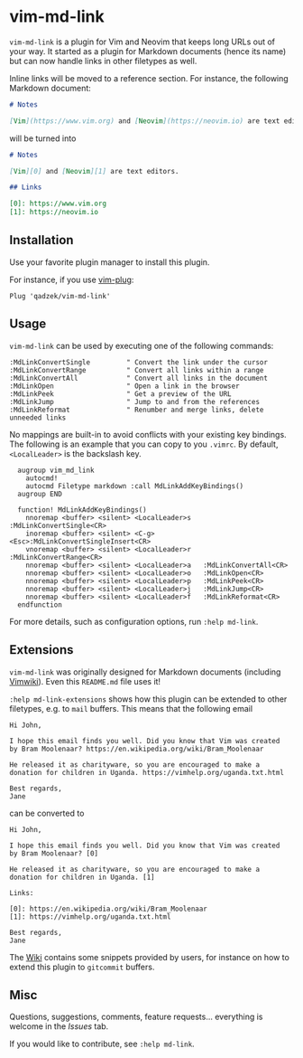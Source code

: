 # vim-md-link

`vim-md-link` is a plugin for Vim and Neovim that keeps long URLs out of your
way. It started as a plugin for Markdown documents (hence its name) but can now
handle links in other filetypes as well.

Inline links will be moved to a reference section. For instance, the following
Markdown document:

```md
# Notes

[Vim](https://www.vim.org) and [Neovim](https://neovim.io) are text editors.
```

will be turned into

```md
# Notes

[Vim][0] and [Neovim][1] are text editors.

## Links

[0]: https://www.vim.org
[1]: https://neovim.io
```

## Installation

Use your favorite plugin manager to install this plugin.

For instance, if you use [vim-plug][2]:

```vim
Plug 'qadzek/vim-md-link'
```

## Usage

`vim-md-link` can be used by executing one of the following commands:

```vim
:MdLinkConvertSingle         " Convert the link under the cursor
:MdLinkConvertRange          " Convert all links within a range
:MdLinkConvertAll            " Convert all links in the document
:MdLinkOpen                  " Open a link in the browser
:MdLinkPeek                  " Get a preview of the URL
:MdLinkJump                  " Jump to and from the references
:MdLinkReformat              " Renumber and merge links, delete unneeded links
```

No mappings are built-in to avoid conflicts with your existing key bindings.
The following is an example that you can copy to you `.vimrc`. By default,
`<LocalLeader>` is the backslash key.

```vim
  augroup vim_md_link
    autocmd!
    autocmd Filetype markdown :call MdLinkAddKeyBindings()
  augroup END

  function! MdLinkAddKeyBindings()
    nnoremap <buffer> <silent> <LocalLeader>s   :MdLinkConvertSingle<CR>
    inoremap <buffer> <silent> <C-g>       <Esc>:MdLinkConvertSingleInsert<CR>
    vnoremap <buffer> <silent> <LocalLeader>r   :MdLinkConvertRange<CR>
    nnoremap <buffer> <silent> <LocalLeader>a   :MdLinkConvertAll<CR>
    nnoremap <buffer> <silent> <LocalLeader>o   :MdLinkOpen<CR>
    nnoremap <buffer> <silent> <LocalLeader>p   :MdLinkPeek<CR>
    nnoremap <buffer> <silent> <LocalLeader>j   :MdLinkJump<CR>
    nnoremap <buffer> <silent> <LocalLeader>f   :MdLinkReformat<CR>
  endfunction
```

For more details, such as configuration options, run `:help md-link`.

## Extensions

`vim-md-link` was originally designed for Markdown documents (including
[Vimwiki][0]). Even this `README.md` file uses it!

`:help md-link-extensions` shows how this plugin can be extended to other
filetypes, e.g. to `mail` buffers. This means that the following email

```text
Hi John,

I hope this email finds you well. Did you know that Vim was created
by Bram Moolenaar? https://en.wikipedia.org/wiki/Bram_Moolenaar

He released it as charityware, so you are encouraged to make a
donation for children in Uganda. https://vimhelp.org/uganda.txt.html

Best regards,
Jane
```

can be converted to

```text
Hi John,

I hope this email finds you well. Did you know that Vim was created
by Bram Moolenaar? [0]

He released it as charityware, so you are encouraged to make a
donation for children in Uganda. [1]

Links:

[0]: https://en.wikipedia.org/wiki/Bram_Moolenaar
[1]: https://vimhelp.org/uganda.txt.html

Best regards,
Jane
```

The [Wiki][1] contains some snippets provided by users, for instance on how to
extend this plugin to `gitcommit` buffers.

## Misc

Questions, suggestions, comments, feature requests... everything is welcome in
the _Issues_ tab.

If you would like to contribute, see `:help md-link`.

[0]: https://github.com/vimwiki/vimwiki
[1]: https://github.com/qadzek/vim-md-link/wiki
[2]: https://github.com/junegunn/vim-plug
